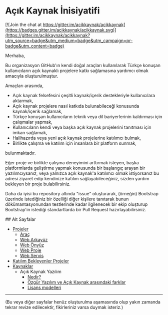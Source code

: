 # Açık Kaynak İnisiyatifi

[![Join the chat at https://gitter.im/acikkaynak/acikkaynak](https://badges.gitter.im/acikkaynak/acikkaynak.svg)](https://gitter.im/acikkaynak/acikkaynak?utm_source=badge&utm_medium=badge&utm_campaign=pr-badge&utm_content=badge)

Merhaba,

Bu organizasyon GitHub'ın kendi doğal araçları kullanılarak Türkçe konuşan kullanıcıların açık kaynaklı projelere katkı sağlamasına yardımcı olmak amacıyla oluşturulmuştur.

Amaçları arasında,

- Açık kaynak felsefesini çeşitli kaynak/içerik destekleriyle kullanıcılara aktarmak,
- Açık kaynak projelere nasıl katkıda bulunabileceği konusunda kaynak/içerik sağlamak,
- Türkçe konuşan kullanıcıların teknik veya dil bariyerlerinin kaldırması için çalışmalar yapmak,
- Kullanıcıların kendi veya başka açık kaynak projelerini tanıtması için imkan sağlamak,
- Halihazırda veya yeni açık kaynak projelerine katılımcı bulmak,
- Birlikte çalışma ve katılım için insanlara bir platform sunmak,

bulunmaktadır.

Eğer proje ve birlikte çalışma deneyimini arttırmak isteyen, başka platformlarda geliştirme yapmak konusunda bir başlangıç arayan bir yazılımcıysanız, veya yalnızca açık kaynak'a katılımcı olmak istiyorsanız bu adresi ziyaret edip kendinize katılım sağlayabileceğiniz, sizden yardım bekleyen bir proje bulabilirsiniz.

Daha da iyisi bu repository altında "issue" oluşturarak, (örneğin) Bootstrap üzerinde istediğiniz bir özelliği diğer kişilere tanıtarak bunun dökümantasyonundan testlerinde kadar ilgilenecek bir ekip oluşturup Bootstrap'in istediği standartlarda bir Pull Request hazırlayabilirsiniz.


## Alt Sayfalar

- [Projeler](Projeler/)
   - [Araç](Projeler/Arac/)
   - [Web Arkayüz](Projeler/Web%20Arkayuz/)
   - [Web Önyüz](Projeler/Web%20Onyuz/)
   - [Web Proje](Projeler/Web%20Proje/)
   - [Web Servis](Projeler/Web%20Servis/)
- [Katılım Bekleyenler Projeler](KatilimBekleyenler/)
- [Kaynaklar](Kaynaklar/)
   - Açık Kaynak Yazılım
     - [Nedir?](Kaynaklar/nedir.md)
     - [Özgür Yazılım ve Açık Kaynak arasındaki farklar](Kaynaklar/vs_ozgur_yazilim.md)
     - [Lisans modelleri](Kaynaklar/lisanslar.md)

___
(Bu veya diğer sayfalar henüz oluşturulma aşamasında olup yakın zamanda tekrar revize edilecektir, fikirleriniz varsa duymak isteriz.)
